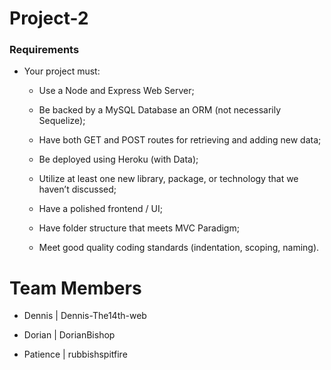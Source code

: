 # Project-2

### Requirements

- Your project must:

   * Use a Node and Express Web Server;

   * Be backed by a MySQL Database an ORM (not necessarily Sequelize);

   * Have both GET and POST routes for retrieving and adding new data;

   * Be deployed using Heroku (with Data);

   * Utilize at least one new library, package, or technology that we haven’t       discussed;

   * Have a polished frontend / UI;

   * Have folder structure that meets MVC Paradigm;

   * Meet good quality coding standards (indentation, scoping, naming).

# Team Members

- Dennis | Dennis-The14th-web

- Dorian | DorianBishop

- Patience | rubbishspitfire